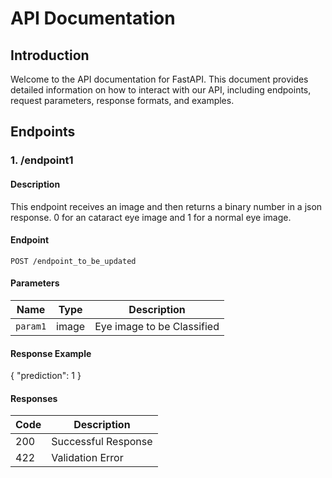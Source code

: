 # API Documentation

## Introduction

Welcome to the API documentation for FastAPI. This document provides detailed information on how to interact with our API, including endpoints, request parameters, response formats, and examples.


## Endpoints

### 1. /endpoint1

#### Description

This endpoint receives an image and then returns a binary number in a json response. 0 for an cataract eye image and 1 for a normal eye image.

#### Endpoint

`POST /endpoint_to_be_updated`

#### Parameters

| Name     | Type     | Description                       |
|----------|----------|-----------------------------------|
| `param1` | image    | Eye image to be Classified        |


#### Response Example

{
  "prediction": 1
}

#### Responses

| Code     | Description                       |
|----------|-----------------------------------|
| 200      |  Successful Response              |
| 422      |  Validation Error                 |








